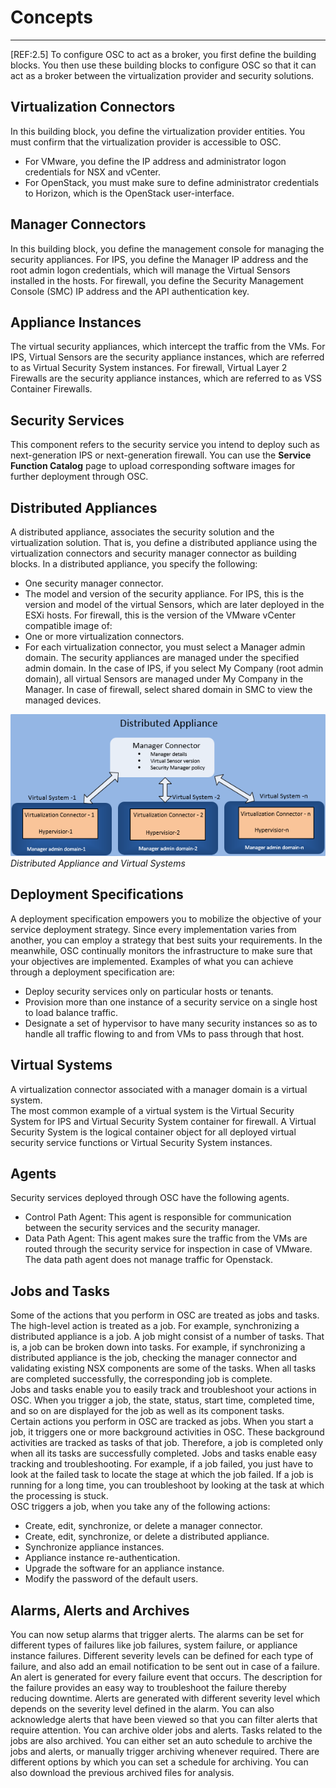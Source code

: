 # Concepts
  
***


[REF:2.5] To configure OSC to act as a broker, you first define the building blocks. You then use these building blocks to configure OSC so that it can act as a broker between the virtualization provider and security solutions.

## Virtualization Connectors
In this building block, you define the virtualization provider entities. You must confirm that the virtualization provider is accessible to OSC.
* For VMware, you define the IP address and administrator logon credentials for NSX and vCenter.
* For OpenStack, you must make sure to define administrator credentials to Horizon, which is the OpenStack user-interface.

## Manager Connectors
In this building block, you define the management console for managing the security appliances. For IPS, you define the Manager IP address and the root admin logon credentials, which will manage the Virtual Sensors installed in the hosts. For firewall, you define the Security Management Console (SMC) IP address and the API authentication key.

## Appliance Instances
The virtual security appliances, which intercept the traffic from the VMs. For IPS, Virtual Sensors are the security appliance instances, which are referred to as Virtual Security System instances. For firewall, Virtual Layer 2 Firewalls are the security appliance instances, which are referred to as VSS Container Firewalls. 

## Security Services
This component refers to the security service you intend to deploy such as next-generation IPS or next-generation firewall. You can use the **Service Function Catalog** page to upload corresponding software images for further deployment through OSC.

## Distributed Appliances
A distributed appliance, associates the security solution and the virtualization solution. That is, you define a distributed appliance using the virtualization connectors and security manager connector as building blocks.
In a distributed appliance, you specify the following:
* One security manager connector.
* The model and version of the security appliance.
For IPS, this is the version and model of the virtual Sensors, which are later deployed in the ESXi hosts. For firewall, this is the version of the VMware vCenter compatible image of:
* One or more virtualization connectors.
* For each virtualization connector, you must select a Manager admin domain. The security appliances are managed under the specified admin domain. In the case of IPS, if you select My Company (root admin domain), all virtual Sensors are managed under My Company in the Manager. In case of firewall, select shared domain in SMC to view the managed devices.

![Distributed Appliance](./images/distributed_appliance.png)
*Distributed Appliance and Virtual Systems*

## Deployment Specifications
A deployment specification empowers you to mobilize the objective of your service deployment strategy. Since every implementation varies from another, you can employ a strategy that best suits your requirements. In the meanwhile, OSC continually monitors the infrastructure to make sure that your objectives are implemented.
Examples of what you can achieve through a deployment specification are:
* Deploy security services only on particular hosts or tenants.
* Provision more than one instance of a security service on a single host to load balance traffic.
* Designate a set of hypervisor to have many security instances so as to handle all traffic flowing to and from VMs to pass through that host.

## Virtual Systems
A virtualization connector associated with a manager domain is a virtual system.  
The most common example of a virtual system is the Virtual Security System for IPS and Virtual Security System container for firewall. A Virtual Security System is the logical container object for all deployed virtual security service functions or Virtual Security System instances.  

## Agents
Security services deployed through OSC have the following agents.  
* Control Path Agent: This agent is responsible for communication between the security services and the security manager.
* Data Path Agent: This agent makes sure the traffic from the VMs are routed through the security service for inspection in case of VMware. The data path agent does not manage traffic for Openstack.

## Jobs and Tasks
Some of the actions that you perform in OSC are treated as jobs and tasks. The high-level action is treated as a job. For example, synchronizing a distributed appliance is a job. A job might consist of a number of tasks. That is, a job can be broken down into tasks. For example, if synchronizing a distributed appliance is the job, checking the manager connector and validating existing NSX components are some of the tasks. When all tasks are completed successfully, the corresponding job is complete.  
Jobs and tasks enable you to easily track and troubleshoot your actions in OSC. When you trigger a job, the state, status, start time, completed time, and so on are displayed for the job as well as its component tasks.  
Certain actions you perform in OSC are tracked as jobs. When you start a job, it triggers one or more background activities in OSC. These background activities are tracked as tasks of that job. Therefore, a job is completed only when all its tasks are successfully completed. Jobs and tasks enable easy tracking and troubleshooting. For example, if a job failed, you just have to look at the failed task to locate the stage at which the job failed. If a job is running for a long time, you can troubleshoot by looking at the task at which the processing is stuck.  
OSC triggers a job, when you take any of the following actions:
* Create, edit, synchronize, or delete a manager connector.
* Create, edit, synchronize, or delete a distributed appliance.
* Synchronize appliance instances.
* Appliance instance re-authentication.
* Upgrade the software for an appliance instance.
* Modify the password of the default users.

## Alarms, Alerts and Archives
You can now setup alarms that trigger alerts. The alarms can be set for different types of failures like job failures, system failure, or appliance instance failures. Different severity levels can be defined for each type of failure, and also add an email notification to be sent out in case of a failure. An alert is generated for every failure event that occurs. The description for the failure provides an easy way to troubleshoot the failure thereby reducing downtime.   Alerts are generated with different severity level which depends on the severity level defined in the alarm. You can also acknowledge alerts that have been viewed so that you can filter alerts that require attention. You can archive older jobs and alerts. Tasks related to the jobs are also archived. You can either set an auto schedule to archive the jobs and alerts, or manually trigger archiving whenever required. There are different options by which you can set a schedule for archiving. You can also download the previous archived files for analysis.  